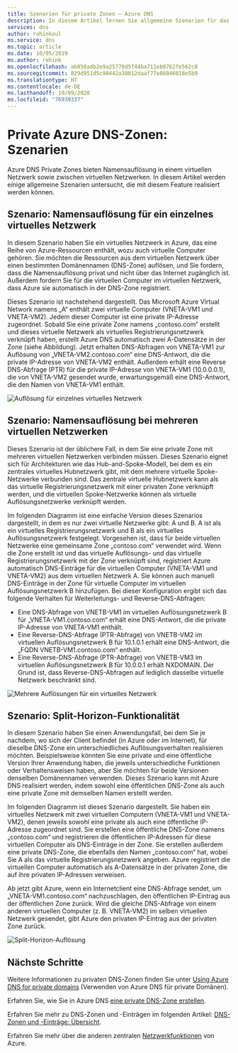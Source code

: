 ```yaml
---
title: Szenarien für private Zonen – Azure DNS
description: In diesem Artikel lernen Sie allgemeine Szenarien für das Verwenden von Azure DNS Private Zones kennen.
services: dns
author: rohinkoul
ms.service: dns
ms.topic: article
ms.date: 10/05/2019
ms.author: rohink
ms.openlocfilehash: ab850adb2e9a25778d5f44ba711eb0762fe562c8
ms.sourcegitcommit: 829d951d5c90442a38012daaf77e86046018e5b9
ms.translationtype: HT
ms.contentlocale: de-DE
ms.lasthandoff: 10/09/2020
ms.locfileid: "76939337"
---
```

# <a name="azure-dns-private-zones-scenarios"></a>Private Azure DNS-Zonen: Szenarien

Azure DNS Private Zones bieten Namensauflösung in einem virtuellen Netzwerk sowie zwischen virtuellen Netzwerken. In diesem Artikel werden einige allgemeine Szenarien untersucht, die mit diesem Feature realisiert werden können.

## <a name="scenario-name-resolution-scoped-to-a-single-virtual-network"></a>Szenario: Namensauflösung für ein einzelnes virtuelles Netzwerk
In diesem Szenario haben Sie ein virtuelles Netzwerk in Azure, das eine Reihe von Azure-Ressourcen enthält, wozu auch virtuelle Computer gehören. Sie möchten die Ressourcen aus dem virtuellen Netzwerk über einen bestimmten Domänennamen (DNS-Zone) auflösen, und Sie fordern, dass die Namensauflösung privat und nicht über das Internet zugänglich ist. Außerdem fordern Sie für die virtuellen Computer im virtuellen Netzwerk, dass Azure sie automatisch in der DNS-Zone registriert. 

Dieses Szenario ist nachstehend dargestellt. Das Microsoft Azure Virtual Network namens „A“ enthält zwei virtuelle Computer (VNETA-VM1 und VNETA-VM2). Jedem dieser Computer ist eine private IP-Adresse zugeordnet. Sobald Sie eine private Zone namens „contoso.com“ erstellt und dieses virtuelle Netzwerk als virtuelles Registrierungsnetzwerk verknüpft haben, erstellt Azure DNS automatisch zwei A-Datensätze in der Zone (siehe Abbildung). Jetzt erhalten DNS-Abfragen von VNETA-VM1 zur Auflösung von „VNETA-VM2.contoso.com“ eine DNS-Antwort, die die private IP-Adresse von VNETA-VM2 enthält. Außerdem erhält eine Reverse DNS-Abfrage (PTR) für die private IP-Adresse von VNETA-VM1 (10.0.0.0.1), die von VNETA-VM2 gesendet wurde, erwartungsgemäß eine DNS-Antwort, die den Namen von VNETA-VM1 enthält. 

![Auflösung für einzelnes virtuelles Netzwerk](./media/private-dns-scenarios/single-vnet-resolution.png)

## <a name="scenario-name-resolution-across-virtual-networks"></a>Szenario: Namensauflösung bei mehreren virtuellen Netzwerken

Dieses Szenario ist der üblichere Fall, in dem Sie eine private Zone mit mehreren virtuellen Netzwerken verbinden müssen. Dieses Szenario eignet sich für Architekturen wie das Hub-and-Spoke-Modell, bei dem es ein zentrales virtuelles Hubnetzwerk gibt, mit dem mehrere virtuelle Spoke-Netzwerke verbunden sind. Das zentrale virtuelle Hubnetzwerk kann als das virtuelle Registrierungsnetzwerk mit einer privaten Zone verknüpft werden, und die virtuellen Spoke-Netzwerke können als virtuelle Auflösungsnetzwerke verknüpft werden. 

Im folgenden Diagramm ist eine einfache Version dieses Szenarios dargestellt, in dem es nur zwei virtuelle Netzwerke gibt: A und B. A ist als ein virtuelles Registrierungsnetzwerk und B als ein virtuelles Auflösungsnetzwerk festgelegt. Vorgesehen ist, dass für beide virtuellen Netzwerke eine gemeinsame Zone „contoso.com“ verwendet wird. Wenn die Zone erstellt ist und das virtuelle Auflösungs- und das virtuelle Registrierungsnetzwerk mit der Zone verknüpft sind, registriert Azure automatisch DNS-Einträge für die virtuellen Computer (VNETA-VM1 und VNETA-VM2) aus dem virtuellen Netzwerk A. Sie können auch manuell DNS-Einträge in der Zone für virtuelle Computer im virtuellen Auflösungsnetzwerk B hinzufügen. Bei dieser Konfiguration ergibt sich das folgende Verhalten für Weiterleitungs- und Reverse-DNS-Abfragen:
* Eine DNS-Abfrage von VNETB-VM1 im virtuellen Auflösungsnetzwerk B für „VNETA-VM1.contoso.com“ erhält eine DNS-Antwort, die die private IP-Adresse von VNETA-VM1 enthält.
* Eine Reverse-DNS-Abfrage (PTR-Abfrage) von VNETB-VM2 im virtuellen Auflösungsnetzwerk B für 10.1.0.1 erhält eine DNS-Antwort, die „FQDN VNETB-VM1.contoso.com“ enthält.  
* Eine Reverse-DNS-Abfrage (PTR-Abfrage) von VNETB-VM3 im virtuellen Auflösungsnetzwerk B für 10.0.0.1 erhält NXDOMAIN. Der Grund ist, dass Reverse-DNS-Abfragen auf lediglich dasselbe virtuelle Netzwerk beschränkt sind. 


![Mehrere Auflösungen für ein virtuelles Netzwerk](./media/private-dns-scenarios/multi-vnet-resolution.png)

## <a name="scenario-split-horizon-functionality"></a>Szenario: Split-Horizon-Funktionalität

In diesem Szenario haben Sie einen Anwendungsfall, bei dem Sie je nachdem, wo sich der Client befindet (in Azure oder im Internet), für dieselbe DNS-Zone ein unterschiedliches Auflösungsverhalten realisieren möchten. Beispielsweise könnten Sie eine private und eine öffentliche Version Ihrer Anwendung haben, die jeweils unterschiedliche Funktionen oder Verhaltensweisen haben, aber Sie möchten für beide Versionen denselben Domänennamen verwenden. Dieses Szenario kann mit Azure DNS realisiert werden, indem sowohl eine öffentlichen DNS-Zone als auch eine private Zone mit demselben Namen erstellt werden.

Im folgenden Diagramm ist dieses Szenario dargestellt. Sie haben ein virtuelles Netzwerk mit zwei virtuellen Computern (VNETA-VM1 und VNETA-VM2), denen jeweils sowohl eine private als auch eine öffentliche IP-Adresse zugeordnet sind. Sie erstellen eine öffentliche DNS-Zone namens „contoso.com“ und registrieren die öffentlichen IP-Adressen für diese virtuellen Computer als DNS-Einträge in der Zone. Sie erstellen außerdem eine private DNS-Zone, die ebenfalls den Namen „contoso.com“ hat, wobei Sie A als das virtuelle Registrierungsnetzwerk angeben. Azure registriert die virtuellen Computer automatisch als A-Datensätze in der privaten Zone, die auf ihre privaten IP-Adressen verweisen.

Ab jetzt gibt Azure, wenn ein Internetclient eine DNS-Abfrage sendet, um „VNETA-VM1.contoso.com“ nachzuschlagen, den öffentlichen IP-Eintrag aus der öffentlichen Zone zurück. Wird die gleiche DNS-Abfrage von einem anderen virtuellen Computer (z. B. VNETA-VM2) im selben virtuellen Netzwerk gesendet, gibt Azure den privaten IP-Eintrag aus der privaten Zone zurück. 

![Split-Horizon-Auflösung](./media/private-dns-scenarios/split-brain-resolution.png)

## <a name="next-steps"></a>Nächste Schritte
Weitere Informationen zu privaten DNS-Zonen finden Sie unter [Using Azure DNS for private domains](private-dns-overview.md) (Verwenden von Azure DNS für private Domänen).

Erfahren Sie, wie Sie in Azure DNS [eine private DNS-Zone erstellen](./private-dns-getstarted-powershell.md).

Erfahren Sie mehr zu DNS-Zonen und -Einträgen im folgenden Artikel: [DNS-Zonen und -Einträge: Übersicht](dns-zones-records.md).

Erfahren Sie mehr über die anderen zentralen [Netzwerkfunktionen](../networking/networking-overview.md) von Azure.

